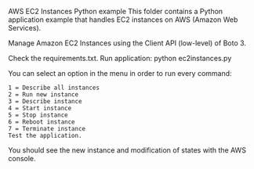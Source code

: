 AWS EC2 Instances Python example
This folder contains a Python application example that handles EC2 instances on AWS (Amazon Web Services).

Manage Amazon EC2 Instances using the Client API (low-level) of Boto 3.

Check the requirements.txt.
Run application:
python ec2instances.py

You can select an option in the menu in order to run every command:

```
1 = Describe all instances
2 = Run new instance
3 = Describe instance
4 = Start instance
5 = Stop instance
6 = Reboot instance
7 = Terminate instance
Test the application.
```
You should see the new instance and modification of states with the AWS console.
